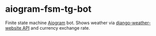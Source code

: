 # aiogram-fsm-tg-bot
Finite state machine [Aiogram](https://github.com/aiogram/aiogram) bot. Shows weather via [django-weather-website API](https://github.com/noXplode/django-weather-website) and currency exchange rate.
